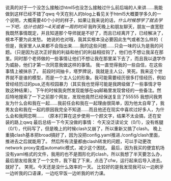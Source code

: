 说真的对于一个没怎么接触过html5也没怎么接触过什么前后端的人来讲……我能做到这样已经不错了qwq
今天在别人的blog上看见关于html5大概要学多久的一个说明，大概需要40个小时的样子，如果让我来说的话，*什么时候想学了就去学一下吧，估计也就3～4天或者一周的时间*
我昨天晚上和朋友聊天，朋友一直宽慰我既然事情既定，并且知道那个导师就是不好了，而且已经离开了，已经解决了，根本不要为此发愁。
她说的也对哦，我其实根本没必要因此生气或者怎么样的（
但是，我家里人从来都不会指出来……我的这些问题……只会一味的认为是我的问题。（只是因为这次正好我的利益和他们的利益相挂钩了，他们也不想让我呆在那里。同时那个老师做的一些事情让他们不想让我在那里呆下去了，而且我以退学作为威胁，他们才第一次同意我做这样的事情。
我一直觉得我的一些自信，在这些事情上被抹杀了。
前段时间抽卡，塔罗牌说，我就是主人公，笑死。我来这个世界就不是谁的模型，而是一个主人公的形象。我可能需要经历很多打怪经历，例如曾经经历过的pua,还有校园暴力（其实我也觉得可能是我跨级做了一些事情才导致这种结果）。
下午的时候我突然发现能够在qq邮箱里发现曾经的一些备注。然后特地搜索了一下之前那个网友，发现他竟然已经保送复旦了55555
我想问我男友为什么会和我在一起……我前任会和我在一起理由很简单，因为他太自卑了，我男友会和我在一起的原因我完全不知道……而且他还在现实中喜欢过好多人，为什么会和我网恋啊……
（原本打算在这步使用一个颜文字，结果不太会搞，还在安装的路上qwq
最后总结一下今天没做的事情：
今天没泛读论文（0/1），没有练腿（0/1），代码写了，但是晚上的时候clash又崩了，所以重新又搞了clash。
晚上重搞clash基本把broad搞好了，因为没把config.yaml推进./config/clash里面，推进去之后就能用了。
然后所有流量都由clash转发的问题，可以手动更改network proxy变成automatic模式，减少这个困扰。
最后，因为我买的便宜机场没有yaml格式的文件，我用的也不是图形化的clash，所以我想了半天要怎么办，最后朋友给我发了一个文件，我下载了下来，点击了cfw，运行起来后导入进去。就好了。
笑死。今天还是没什么效率的一天。
比较好的是我发现我可以一边刷牙一边听我的口语课，一边吃早饭一边听我的听力课。
